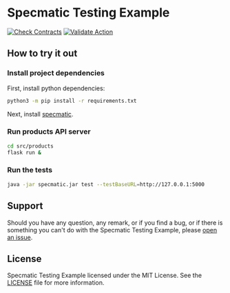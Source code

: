 # Specmatic Testing Example

[![Check Contracts](https://github.com/sergeyklay/specmatic-testing-example/actions/workflows/contracts.yaml/badge.svg)](https://github.com/sergeyklay/specmatic-testing-example/actions/workflows/contracts.yaml)
[![Validate Action](https://github.com/sergeyklay/specmatic-testing-example/actions/workflows/versions.yaml/badge.svg)](https://github.com/sergeyklay/specmatic-testing-example/actions/workflows/versions.yaml)

## How to try it out

### Install project dependencies

First, install python dependencies:

```bash
python3 -m pip install -r requirements.txt
```

Next, install [specmatic](https://specmatic.in/download/latest.html).

### Run products API server

```bash
cd src/products
flask run &
```

### Run the tests

```bash
java -jar specmatic.jar test --testBaseURL=http://127.0.0.1:5000
```

## Support

Should you have any question, any remark, or if you find a bug, or if there is something
you can't do with the Specmatic Testing Example, please
[open an issue](https://github.com/sergeyklay/specmatic-testing-example/issues).

## License

Specmatic Testing Example licensed under the MIT License.
See the [LICENSE](./LICENSE) file for more information.
